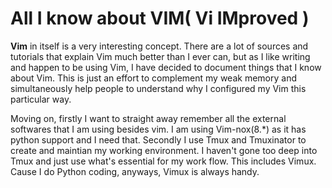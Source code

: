 # All I know about VIM( Vi IMproved )

__Vim__ in itself is a very interesting concept.
There are a lot of sources and tutorials that explain Vim much better than I ever can, but as I like writing and happen to be using Vim, I have decided to document things that I know about Vim.
This is just an effort to complement my weak memory and simultaneously help people to understand why I configured my Vim this particular way.

Moving on, firstly I want to straight away remember all the external softwares that I am using besides vim.
I am using Vim-nox(8.\*) as it has python support and I need that.
Secondly I use Tmux and Tmuxinator to create and maintian my working environment. I haven't gone too deep into Tmux and just use what's essential for my work flow. This includes Vimux. Cause I do Python coding, anyways, Vimux is always handy.


